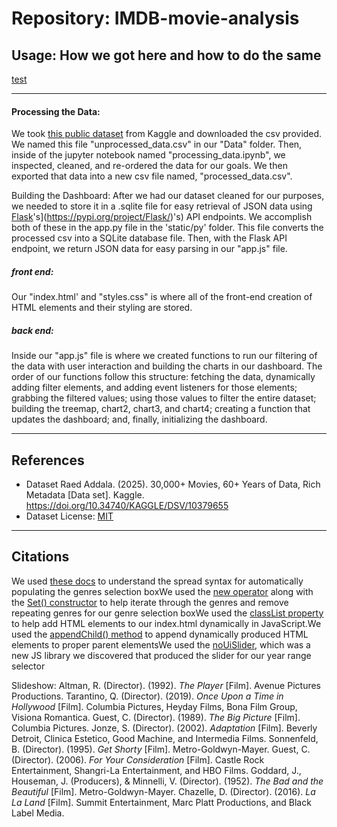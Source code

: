 # Repository: IMDB-movie-analysis

## Usage: How we got here and how to do the same

[test](https://github.com/QJones76/IMDB-movie-analysis/issues/5#issue-2814499043)

---

#### Processing the Data:

We took [this public dataset]([https://www.kaggle.com/datasets/raedaddala/top-500-600-movies-of-each-year-from-1960-to-2024](https://www.kaggle.com/datasets/raedaddala/top-500-600-movies-of-each-year-from-1960-to-2024)) from Kaggle and downloaded the csv provided. We named this file "unprocessed_data.csv" in our "Data" folder. Then, inside of the jupyter notebook named "processing_data.ipynb", we inspected, cleaned, and re-ordered the data for our goals. We then exported that data into a new csv file named, "processed_data.csv".

Building the Dashboard:
After we had our dataset cleaned for our purposes, we needed to store it in a .sqlite file for easy retrieval of JSON data using [Flask]([https://pypi.org/project/Flask/)&#39;s](https://pypi.org/project/Flask/)'s) API endpoints. We accomplish both of these in the app.py file in the 'static/py' folder. This file converts the processed csv into a SQLite database file. Then, with the Flask API endpoint, we return JSON data for easy parsing in our "app.js" file.

##### front end:

Our "index.html' and "styles.css" is where all of the front-end creation of HTML elements and their styling are stored.

##### back end:

Inside our "app.js" file is where we created functions to run our filtering of the data with user interaction and building the charts in our dashboard. The order of our functions follow this structure: fetching the data, dynamically adding filter elements, and adding event listeners for those elements; grabbing the filtered values; using those values to filter the entire dataset; building the treemap, chart2, chart3, and chart4; creating a function that updates the dashboard; and, finally, initializing the dashboard.


---

## References

* Dataset
  Raed Addala. (2025). 30,000+ Movies, 60+ Years of Data, Rich Metadata [Data set]. Kaggle. https://doi.org/10.34740/KAGGLE/DSV/10379655
* Dataset License: [MIT](https://www.mit.edu/~amini/LICENSE.md)

---

## Citations

We used [these docs]([https://developer.mozilla.org/en-US/docs/Web/JavaScript/Reference/Operators/Spread_syntax#spread_in_array_literals](https://developer.mozilla.org/en-US/docs/Web/JavaScript/Reference/Operators/Spread_syntax#spread_in_array_literals)) to understand the spread syntax for automatically populating the genres selection boxWe used the [new operator]([https://developer.mozilla.org/en-US/docs/Web/JavaScript/Reference/Operators/new](https://developer.mozilla.org/en-US/docs/Web/JavaScript/Reference/Operators/new)) along with the [Set() constructor]([https://developer.mozilla.org/en-US/docs/Web/JavaScript/Reference/Global_Objects/Set/Set](https://developer.mozilla.org/en-US/docs/Web/JavaScript/Reference/Global_Objects/Set/Set)) to help iterate through the genres and remove repeating genres for our genre selection boxWe used the [classList property]([https://developer.mozilla.org/en-US/docs/Web/API/Element/classList](https://developer.mozilla.org/en-US/docs/Web/API/Element/classList)) to help add HTML elements to our index.html dynamically in JavaScript.We used the [appendChild() method]([https://developer.mozilla.org/en-US/docs/Web/API/Node/appendChild](https://developer.mozilla.org/en-US/docs/Web/API/Node/appendChild)) to append dynamically produced HTML elements to proper parent elementsWe used the [noUiSlider]([https://refreshless.com/nouislider/](https://refreshless.com/nouislider/)), which was a new JS library we discovered that produced the slider for our year range selector

Slideshow:
Altman, R. (Director). (1992). *The Player* [Film]. Avenue Pictures Productions.
Tarantino, Q. (Director). (2019). *Once Upon a Time in Hollywood* [Film]. Columbia Pictures, Heyday Films, Bona Film Group, Visiona Romantica.
Guest, C. (Director). (1989). *The Big Picture* [Film]. Columbia Pictures.
Jonze, S. (Director). (2002). *Adaptation* [Film]. Beverly Detroit, Clinica Estetico, Good Machine, and Intermedia Films.
Sonnenfeld, B. (Director). (1995). *Get Shorty* [Film]. Metro-Goldwyn-Mayer.
Guest, C. (Director). (2006). *For Your Consideration* [Film]. Castle Rock Entertainment, Shangri-La Entertainment, and HBO Films.
Goddard, J., Houseman, J. (Producers), & Minnelli, V. (Director). (1952). *The Bad and the Beautiful* [Film]. Metro-Goldwyn-Mayer.
Chazelle, D. (Director). (2016). *La La Land* [Film]. Summit Entertainment, Marc Platt Productions, and Black Label Media.
